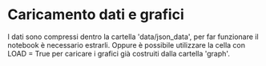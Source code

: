 # Caricamento dati e grafici

I dati sono compressi dentro la cartella 'data/json_data', per far funzionare il notebook è necessario estrarli. Oppure è possibile utilizzare la cella con LOAD = True per caricare i grafici già costruiti dalla cartella 'graph'.
